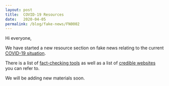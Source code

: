 ```yaml
---
layout: post
title:  COVID-19 Resources
date:   2020-04-05
permalink: /blog/fake-news/FN0002
---
```


Hi everyone,

We have started a new resource section on fake news relating to the current [COVID-19 situation](/covid19/fake-news/). 

There is a list of [fact-checking tools](/covid19/tools/)  as well as a list of [credible websites](/covid19/resources/) you can refer to.  

We will be adding new materials soon. 




